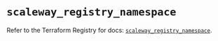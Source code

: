 # `scaleway_registry_namespace`

Refer to the Terraform Registry for docs: [`scaleway_registry_namespace`](https://registry.terraform.io/providers/scaleway/scaleway/2.57.0/docs/resources/registry_namespace).
